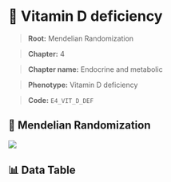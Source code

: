 # 🧪 Vitamin D deficiency

> **Root:** Mendelian Randomization

> **Chapter:** 4  

> **Chapter name:** Endocrine and metabolic

> **Phenotype:** Vitamin D deficiency  

> **Code:** `E4_VIT_D_DEF`

## 🧬 Mendelian Randomization  

<img src="/MR/Figures/Forward/E4_VIT_D_DEF.png"/>

## 📊 Data Table

<CsvTableMRF src="/MR/Data/Forward/E4_VIT_D_DEF.csv"/>
